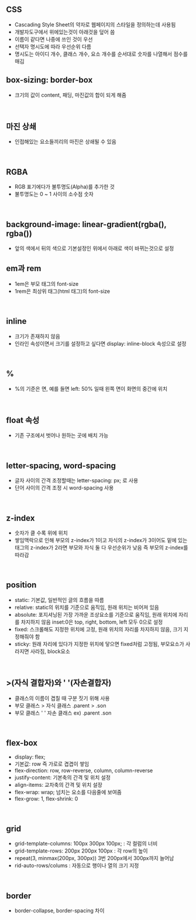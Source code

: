 ## CSS
+ Cascading Style Sheet의 약자로 웹페이지의 스타일을 정의하는데 사용됨 
+ 개발자도구에서 위에있는것이 아래것을 덮어 씀
+ 이름이 같다면 나중에 쓰인 것이 우선
+ 선택자 명시도에 따라 우선순위 다름
+ 명시도는 아이디 개수, 클래스 개수, 요소 개수를 순서대로 숫자를 나열해서 점수를 매김
## box-sizing: border-box
+ 크기의 값이 content, 패딩, 마진값의 합이 되게 해줌
<br>

## 마진 상쇄
+ 인접해있는 요소들끼리의 마진은 상쇄될 수 있음
<br>

## RGBA
+ RGB 표기에다가 불투명도(Alpha)를 추가한 것
+ 불투명도는 0 ~ 1 사이의 소수점 숫자
<br>

## background-image: linear-gradient(rgba(), rgba())
+ 앞의 색에서 뒤의 색으로 기본설정인 위에서 아래로 색이 바뀌는것으로 설정
## em과 rem
+ 1em은 부모 태그의 font-size
+ 1rem은 최상위 태그(html 태그)의 font-size   
<br>

## inline
+ 크기가 존재하지 않음
+ 인라인 속성이면서 크기를 설정하고 싶다면 display: inline-block 속성으로 설정
<br>

## %
+ %의 기준은 면, 예를 들면 left: 50% 일때 왼쪽 면이 화면의 중간에 위치 
<br>

## float 속성
+ 기존 구조에서 벗어나 원하는 곳에 배치 가능
<br>

## letter-spacing, word-spacing
+ 글자 사이의 간격 조정할때는 letter-spacing: px; 로 사용
+ 단어 사이의 간격 조정 시 word-spacing 사용
<br>

## z-index
+ 숫자가 클 수록 위에 위치
+ 쌓임맥락으로 인해 부모의 z-index가 1이고 자식의 z-index가 3이어도 밑에 있는 태그의 z-index가 2라면 부모와 자식 둘 다 우선순위가 낮음 즉 부모의 z-index를 따라감
<br>

## position
+ static: 기본값, 일반적인 글의 흐름을 따름
+ relative: static의 위치를 기준으로 움직임, 원래 위치는 비어져 있음
+ absolute: 포지셔닝된 가장 가까운 조상요소를 기준으로 움직임, 원래 위치에 자리를 차지하지 않음 inset:0은 top, right, bottom, left 모두 0으로 설정
+ fixed: 스크롤해도 지정한 위치에 고정, 원래 위치의 자리를 차지하지 않음, 크기 지정해줘야 함
+ sticky: 원래 자리에 있다가 지정한 위치에 닿으면 fixed처럼 고정됨, 부모요소가 사라지면 사라짐, block요소
<br>

## >(자식 결합자)와 ' '(자손결합자)
+ 클래스의 이름이 겹칠 때 구분 짓기 위해 사용
+ 부모 클래스 > 자식 클래스 .parent > .son
+ 부모 클래스 ' ' 자손 클래스 ex) .parent .son
<br>

## flex-box
+ display: flex;
+ 기본값: row 즉 가로로 겹겹이 쌓임
+ flex-direction: row, row-reverse, column, column-reverse
+ justify-content: 기본축의 간격 및 위치 설정
+ align-items: 교차축의 간격 및 위치 설장
+ flex-wrap: wrap; 넘치는 요소를 다음줄에 보여줌
+ flex-grow: 1, flex-shrink: 0
<br>

## grid 
+ grid-template-columns: 100px 300px 100px; : 각 컬럼의 너비
+ grid-template-rows: 200px 200px 100px : 각 row의 높이
+ repeat(3, minmax(200px, 300px)) 3번 200px에서 300px까지 늘어남
+ rid-auto-rows/colums : 자동으로 행이나 열의 크기 지정 
<br>

## border
+ border-collapse, border-spacing 차이
